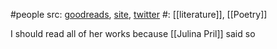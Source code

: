 #people 
src: [goodreads](https://www.goodreads.com/author/show/51589.Chitra_Banerjee_Divakaruni), [site](https://www.chitradivakaruni.com), [twitter](https://x.com/cdivakaruni) 
#: [[literature]], [[Poetry]] 

I should read all of her works because [[Julina Pril]] said so
